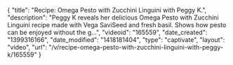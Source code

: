 {
    "title": "Recipe: Omega Pesto with Zucchini Linguini with Peggy K.",
    "description": "Peggy K reveals her delicious Omega Pesto with Zucchini Linguini recipe made with Vega SaviSeed and fresh basil. Shows how pesto can be enjoyed without the g...",
    "videoid": "165559",
    "date_created": "1399316166",
    "date_modified": "1418181404",
    "type": "captivate",
    "layout": "video",
    "url": "\/v\/recipe-omega-pesto-with-zucchini-linguini-with-peggy-k\/165559"
}